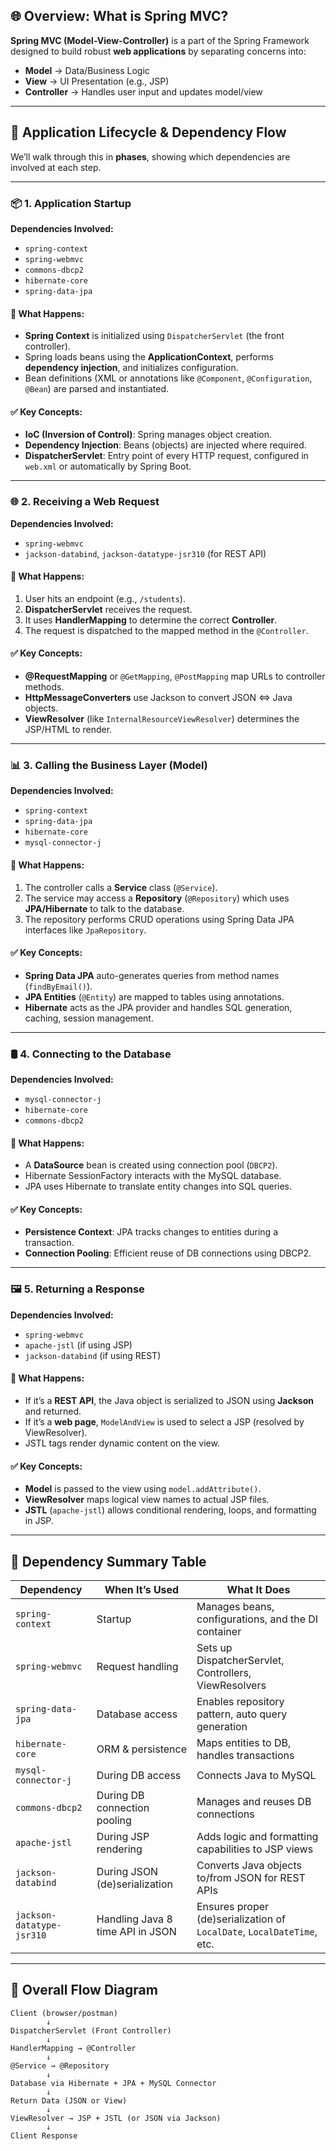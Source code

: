 ## 🌐 Overview: What is Spring MVC?

**Spring MVC (Model-View-Controller)** is a part of the Spring Framework designed to build robust **web applications** by separating concerns into:

* **Model** → Data/Business Logic
* **View** → UI Presentation (e.g., JSP)
* **Controller** → Handles user input and updates model/view

---

## 🔄 Application Lifecycle & Dependency Flow

We’ll walk through this in **phases**, showing which dependencies are involved at each step.

---

### 📦 1. **Application Startup**

**Dependencies Involved:**

* `spring-context`
* `spring-webmvc`
* `commons-dbcp2`
* `hibernate-core`
* `spring-data-jpa`

#### 🔹 What Happens:

* **Spring Context** is initialized using `DispatcherServlet` (the front controller).
* Spring loads beans using the **ApplicationContext**, performs **dependency injection**, and initializes configuration.
* Bean definitions (XML or annotations like `@Component`, `@Configuration`, `@Bean`) are parsed and instantiated.

#### ✅ Key Concepts:

* **IoC (Inversion of Control)**: Spring manages object creation.
* **Dependency Injection**: Beans (objects) are injected where required.
* **DispatcherServlet**: Entry point of every HTTP request, configured in `web.xml` or automatically by Spring Boot.

---

### 🌐 2. **Receiving a Web Request**

**Dependencies Involved:**

* `spring-webmvc`
* `jackson-databind`, `jackson-datatype-jsr310` (for REST API)

#### 🔹 What Happens:

1. User hits an endpoint (e.g., `/students`).
2. **DispatcherServlet** receives the request.
3. It uses **HandlerMapping** to determine the correct **Controller**.
4. The request is dispatched to the mapped method in the `@Controller`.

#### ✅ Key Concepts:

* **@RequestMapping** or `@GetMapping`, `@PostMapping` map URLs to controller methods.
* **HttpMessageConverters** use Jackson to convert JSON <=> Java objects.
* **ViewResolver** (like `InternalResourceViewResolver`) determines the JSP/HTML to render.

---

### 📊 3. **Calling the Business Layer (Model)**

**Dependencies Involved:**

* `spring-context`
* `spring-data-jpa`
* `hibernate-core`
* `mysql-connector-j`

#### 🔹 What Happens:

1. The controller calls a **Service** class (`@Service`).
2. The service may access a **Repository** (`@Repository`) which uses **JPA/Hibernate** to talk to the database.
3. The repository performs CRUD operations using Spring Data JPA interfaces like `JpaRepository`.

#### ✅ Key Concepts:

* **Spring Data JPA** auto-generates queries from method names (`findByEmail()`).
* **JPA Entities** (`@Entity`) are mapped to tables using annotations.
* **Hibernate** acts as the JPA provider and handles SQL generation, caching, session management.

---

### 🛢️ 4. **Connecting to the Database**

**Dependencies Involved:**

* `mysql-connector-j`
* `hibernate-core`
* `commons-dbcp2`

#### 🔹 What Happens:

* A **DataSource** bean is created using connection pool (`DBCP2`).
* Hibernate SessionFactory interacts with the MySQL database.
* JPA uses Hibernate to translate entity changes into SQL queries.

#### ✅ Key Concepts:

* **Persistence Context**: JPA tracks changes to entities during a transaction.
* **Connection Pooling**: Efficient reuse of DB connections using DBCP2.

---

### 🖼️ 5. **Returning a Response**

**Dependencies Involved:**

* `spring-webmvc`
* `apache-jstl` (if using JSP)
* `jackson-databind` (if using REST)

#### 🔹 What Happens:

* If it’s a **REST API**, the Java object is serialized to JSON using **Jackson** and returned.
* If it’s a **web page**, `ModelAndView` is used to select a JSP (resolved by ViewResolver).
* JSTL tags render dynamic content on the view.

#### ✅ Key Concepts:

* **Model** is passed to the view using `model.addAttribute()`.
* **ViewResolver** maps logical view names to actual JSP files.
* **JSTL** (`apache-jstl`) allows conditional rendering, loops, and formatting in JSP.

---

## 🧱 Dependency Summary Table

| Dependency                | When It’s Used                   | What It Does                                                           |
| ------------------------- | -------------------------------- | ---------------------------------------------------------------------- |
| `spring-context`          | Startup                          | Manages beans, configurations, and the DI container                    |
| `spring-webmvc`           | Request handling                 | Sets up DispatcherServlet, Controllers, ViewResolvers                  |
| `spring-data-jpa`         | Database access                  | Enables repository pattern, auto query generation                      |
| `hibernate-core`          | ORM & persistence                | Maps entities to DB, handles transactions                              |
| `mysql-connector-j`       | During DB access                 | Connects Java to MySQL                                                 |
| `commons-dbcp2`           | During DB connection pooling     | Manages and reuses DB connections                                      |
| `apache-jstl`             | During JSP rendering             | Adds logic and formatting capabilities to JSP views                    |
| `jackson-databind`        | During JSON (de)serialization    | Converts Java objects to/from JSON for REST APIs                       |
| `jackson-datatype-jsr310` | Handling Java 8 time API in JSON | Ensures proper (de)serialization of `LocalDate`, `LocalDateTime`, etc. |

---

## 🔁 Overall Flow Diagram

```
Client (browser/postman)
        ↓
DispatcherServlet (Front Controller)
        ↓
HandlerMapping → @Controller
        ↓
@Service → @Repository
        ↓
Database via Hibernate + JPA + MySQL Connector
        ↓
Return Data (JSON or View)
        ↓
ViewResolver → JSP + JSTL (or JSON via Jackson)
        ↓
Client Response
```
